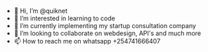 - 👋 Hi, I’m @quiknet
- 👀 I’m interested in learning to code
- 🌱 I’m currently implementing my startup consultation company
- 💞️ I’m looking to collaborate on webdesign, API's and much more
- 📫 How to reach me on whatsapp +254741666407

<!---
quiknet/quiknet is a ✨ special ✨ repository because its `README.md` (this file) appears on your GitHub profile.
You can click the Preview link to take a look at your changes.
--->
